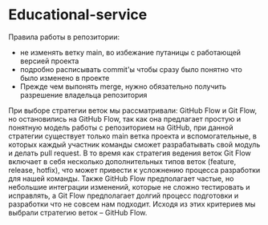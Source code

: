 # Educational-service


Правила работы в репозитории:
- не изменять ветку main, во избежание путаницы с работающей версией проекта
- подробно расписывать commit'ы чтобы сразу было понятно что было изменено в проекте
- Прежде чем выпонять merge, нужно обязательно получить разрешение владельца репозитория

При выборе стратегии веток мы рассматривали: GitHub Flow и Git Flow, но остановились на GitHub Flow, так как она предлагает простую и понятную модель работы с репозиторием на GitHub, при данной стратегии существует только main ветка проекта и вспомогательные, в которых каждый участник команды сможет разрабатывать свой модуль и делать pull request. В то время как стратегия ведения веток Git Flow включает в себя несколько дополнительных типов веток (feature, release, hotfix), что может привести к усложнению процесса разработки для нашей команды. Также GitHub Flow предполагает частые, но небольшие интеграции изменений, которые не сложно тестировать и исправлять, а Git Flow предполагает долгий процесс подготовки и разработки что не совсем нам подходит. Исходя из этих критериев мы выбрали стратегию веток – GitHub Flow.
